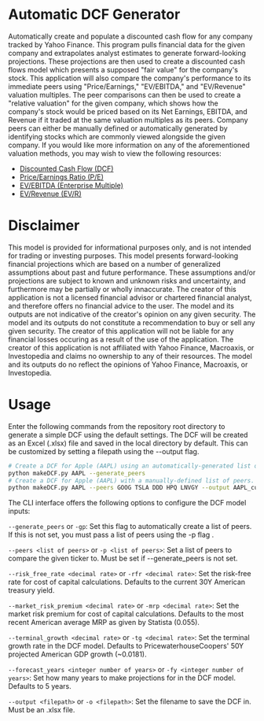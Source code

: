 # Automatic DCF Generator

Automatically create and populate a discounted cash flow for any company tracked by Yahoo Finance. This program pulls financial data for the given company and extrapolates analyst estimates to generate forward-looking projections. These projections are then used to create a discounted cash flows model which presents a supposed "fair value" for the company's stock. This application will also compare the company's performance to its immediate peers using "Price/Earnings," "EV/EBITDA," and "EV/Revenue" valuation multiples. The peer comparisons can then be used to create a "relative valuation" for the given company, which shows how the company's stock would be priced based on its Net Earnings, EBITDA, and Revenue if it traded at the same valuation multiples as its peers. Company peers can either be manually defined or automatically generated by identifying stocks which are commonly viewed alongside the given company. If you would like more information on any of the aforementioned valuation methods, you may wish to view the following resources:

* [Discounted Cash Flow (DCF)](https://www.investopedia.com/terms/d/dcf.asp)
* [Price/Earnings Ratio (P/E)](https://www.investopedia.com/terms/p/price-earningsratio.asp)
* [EV/EBITDA (Enterprise Multiple)](https://www.investopedia.com/terms/e/ev-ebitda.asp)
* [EV/Revenue (EV/R)](https://www.investopedia.com/terms/e/ev-revenue-multiple.asp)


# Disclaimer

This model is provided for informational purposes only, and is not intended for trading or investing purposes. This model presents forward-looking financial projections which are based on a number of generalized assumptions about past and future performance. These assumptions and/or projections are subject to known and unknown risks and uncertainty, and furthermore may be partially or wholly innaccurate. The creator of this application is not a licensed financial advisor or chartered financial analyst, and therefore offers no financial advice to the user. The model and its outputs are not indicative of the creator's opinion on any given security. The model and its outputs do not constitute a recommendation to buy or sell any given security. The creator of this application will not be liable for any financial losses occuring as a result of the use of the application. The creator of this application is not affiliated with Yahoo Finance, Macroaxis, or Investopedia and claims no ownership to any of their resources. The model and its outputs do no reflect the opinions of Yahoo Finance, Macroaxis, or Investopedia. 


# Usage

Enter the following commands from the repository root directory to generate a simple DCF using the default settings. The DCF will be created as an Excel (.xlsx) file and saved in the local directory by default. This can be customized by setting a filepath using the --output flag.
```bash
# Create a DCF for Apple (AAPL) using an automatically-generated list of peers
python makeDCF.py AAPL --generate_peers
# Create a DCF for Apple (AAPL) with a manually-defined list of peers. Also set the output file to be "AAPL_custom.xlsx"
python makeDCF.py AAPL --peers GOOG TSLA DDD HPQ LNVGY --output AAPL_custom.xlsx
```

The CLI interface offers the following options to configure the DCF model inputs:

`--generate_peers` or `-gp`: Set this flag to automatically create a list of peers. If this is not set, you must pass a list of peers using the -p flag .

`--peers <list of peers>` or `-p <list of peers>`: Set a list of peers to compare the given ticker to. Must be set if --generate_peers is not set.

`--risk_free_rate <decimal rate>` or `-rfr <decimal rate>`: Set the risk-free rate for cost of capital calculations. Defaults to the current 30Y American treasury yield.

`--market_risk_premium <decimal rate>` or `-mrp <decimal rate>`: Set the market risk premium for cost of capital calculations. Defaults to the most recent American average MRP as given by Statista (0.055).

`--terminal_growth <decimal rate>` or `-tg <decimal rate>`: Set the terminal growth rate in the DCF model. Defaults to PricewaterhouseCoopers\' 50Y projected American GDP growth (~0.0181).

`--forecast_years <integer number of years>` or `-fy <integer number of years>`: Set how many years to make projections for in the DCF model. Defaults to 5 years.

`--output <filepath>` or `-o <filepath>`: Set the filename to save the DCF in. Must be an .xlsx file.
